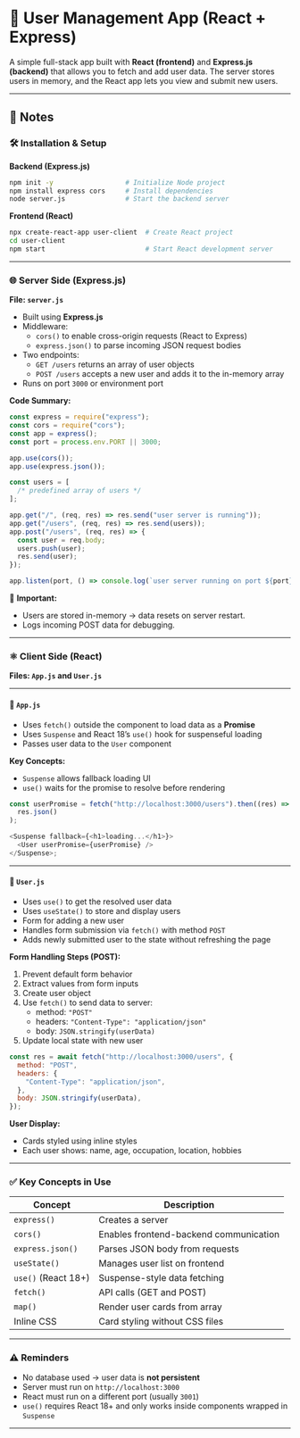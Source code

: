 # 👤 User Management App (React + Express)

A simple full-stack app built with **React (frontend)** and **Express.js (backend)** that allows you to fetch and add user data. The server stores users in memory, and the React app lets you view and submit new users.

---

## 📝 Notes

### 🛠 Installation & Setup

**Backend (Express.js)**

```bash
npm init -y                  # Initialize Node project
npm install express cors     # Install dependencies
node server.js               # Start the backend server
```

**Frontend (React)**

```bash
npx create-react-app user-client  # Create React project
cd user-client
npm start                         # Start React development server
```

---

### 🌐 Server Side (Express.js)

**File: `server.js`**

- Built using **Express.js**
- Middleware:
  - `cors()` to enable cross-origin requests (React to Express)
  - `express.json()` to parse incoming JSON request bodies
- Two endpoints:
  - `GET /users` returns an array of user objects
  - `POST /users` accepts a new user and adds it to the in-memory array
- Runs on port `3000` or environment port

**Code Summary:**

```js
const express = require("express");
const cors = require("cors");
const app = express();
const port = process.env.PORT || 3000;

app.use(cors());
app.use(express.json());

const users = [
  /* predefined array of users */
];

app.get("/", (req, res) => res.send("user server is running"));
app.get("/users", (req, res) => res.send(users));
app.post("/users", (req, res) => {
  const user = req.body;
  users.push(user);
  res.send(user);
});

app.listen(port, () => console.log(`user server running on port ${port}`));
```

📌 **Important:**

- Users are stored in-memory → data resets on server restart.
- Logs incoming POST data for debugging.

---

### ⚛️ Client Side (React)

**Files: `App.js` and `User.js`**

---

#### 📄 `App.js`

- Uses `fetch()` outside the component to load data as a **Promise**
- Uses `Suspense` and React 18’s `use()` hook for suspenseful loading
- Passes user data to the `User` component

**Key Concepts:**

- `Suspense` allows fallback loading UI
- `use()` waits for the promise to resolve before rendering

```js
const userPromise = fetch("http://localhost:3000/users").then((res) =>
  res.json()
);

<Suspense fallback={<h1>loading...</h1>}>
  <User userPromise={userPromise} />
</Suspense>;
```

---

#### 📄 `User.js`

- Uses `use()` to get the resolved user data
- Uses `useState()` to store and display users
- Form for adding a new user
- Handles form submission via `fetch()` with method `POST`
- Adds newly submitted user to the state without refreshing the page

**Form Handling Steps (POST):**

1. Prevent default form behavior
2. Extract values from form inputs
3. Create user object
4. Use `fetch()` to send data to server:
   - method: `"POST"`
   - headers: `"Content-Type": "application/json"`
   - body: `JSON.stringify(userData)`
5. Update local state with new user

```js
const res = await fetch("http://localhost:3000/users", {
  method: "POST",
  headers: {
    "Content-Type": "application/json",
  },
  body: JSON.stringify(userData),
});
```

**User Display:**

- Cards styled using inline styles
- Each user shows: name, age, occupation, location, hobbies

---

### ✅ Key Concepts in Use

| Concept             | Description                            |
| ------------------- | -------------------------------------- |
| `express()`         | Creates a server                       |
| `cors()`            | Enables frontend-backend communication |
| `express.json()`    | Parses JSON body from requests         |
| `useState()`        | Manages user list on frontend          |
| `use()` (React 18+) | Suspense-style data fetching           |
| `fetch()`           | API calls (GET and POST)               |
| `map()`             | Render user cards from array           |
| Inline CSS          | Card styling without CSS files         |

---

### ⚠️ Reminders

- No database used → user data is **not persistent**
- Server must run on `http://localhost:3000`
- React must run on a different port (usually `3001`)
- `use()` requires React 18+ and only works inside components wrapped in `Suspense`

---
